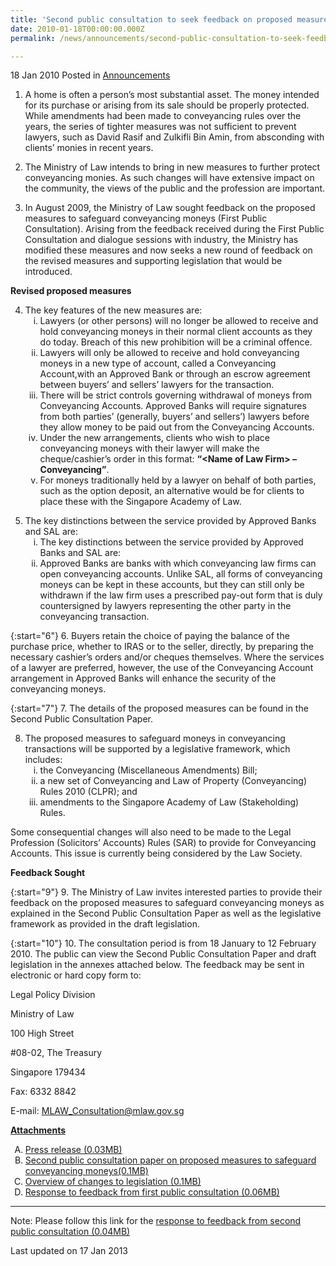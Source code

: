 ```yaml
---
title: 'Second public consultation to seek feedback on proposed measures to safeguard conveyancing moneys'
date: 2010-01-18T00:00:00.000Z
permalink: /news/announcements/second-public-consultation-to-seek-feedback-on-proposed-measures-to-safeguard-conveyancing-moneys

---
```



18 Jan 2010 Posted in [Announcements](/news/announcements)


1. A home is often a person’s most substantial asset. The money intended for its purchase or arising from its sale should be properly protected.  While amendments had been made to conveyancing rules over the years, the series of tighter measures was not sufficient to prevent lawyers, such as David Rasif and Zulkifli Bin Amin, from absconding with clients’ monies in recent years.

2. The Ministry of Law intends to bring in new measures to further protect conveyancing monies. As such changes will have extensive impact on the community, the views of the public and the profession are important. 

3. In August 2009, the Ministry of Law sought feedback on the proposed measures to safeguard conveyancing moneys (First Public Consultation). Arising from the feedback received during the First Public Consultation and dialogue sessions with industry, the Ministry has modified these measures and now seeks a new round of feedback on the revised measures and supporting legislation that would be introduced.


**Revised proposed measures**

<ol start="4">
<li>The key features of the new measures are:
  
<ol style="list-style-type: lower-roman">
<li>Lawyers (or other persons) will no longer be allowed to receive and hold conveyancing moneys in their normal client accounts as they do today. Breach of this new prohibition will be a criminal offence.
</li>
<li>  Lawyers will only be allowed to receive and hold conveyancing moneys in a new type of account, called a Conveyancing Account,with an Approved Bank or through an escrow agreement between buyers’ and sellers’ lawyers for the transaction.</li>
<li>There will be strict controls governing withdrawal of moneys from Conveyancing Accounts. Approved Banks will require signatures from both parties’ (generally, buyers’ and sellers’) lawyers before they allow money to be paid out from the Conveyancing Accounts.</li>
<li> Under the new arrangements, clients who wish to place conveyancing moneys with their lawyer will make the cheque/cashier’s order in this format: <strong>“&#60;Name of Law Firm&#62; – Conveyancing”</strong>.
</li>
<li>For moneys traditionally held by a lawyer on behalf of both parties, such as the option deposit, an alternative would be for clients to place these with the Singapore Academy of Law.</li>
</ol>
</li>
</ol>


<ol start="5">
<li>The key distinctions between the service provided by Approved Banks and SAL are:

<ol style="list-style-type: lower-roman">
<li>The key distinctions between the service provided by Approved Banks and SAL are:</li>
<li>Approved Banks are banks with which conveyancing law firms can open conveyancing accounts. Unlike SAL, all forms of conveyancing moneys can be kept in these accounts, but they can still only be withdrawn if the law firm uses a prescribed pay-out form that is duly countersigned by lawyers representing the other party in the conveyancing transaction.</li>
</ol>
</li>
</ol>

{:start="6"}
6. Buyers retain the choice of paying the balance of the purchase price, whether to IRAS or to the seller, directly, by preparing the necessary cashier’s orders and/or cheques themselves. Where the services of a lawyer are preferred, however, the use of the Conveyancing Account arrangement in Approved Banks will enhance the security of the conveyancing moneys.

{:start="7"}
7. The details of the proposed measures can be found in the Second Public Consultation Paper.

<ol start="8">
<li>The proposed measures to safeguard moneys in conveyancing transactions will be supported by a legislative framework, which includes:
<ol style="list-style-type: lower-roman">
<li>the Conveyancing (Miscellaneous Amendments) Bill; </li>

<li> a new set of Conveyancing and Law of Property (Conveyancing) Rules 2010 (CLPR); and </li>

<li>amendments to the Singapore Academy of Law (Stakeholding) Rules. </li>
</ol>

</li>
</ol>
Some consequential changes will also need to be made to the Legal Profession (Solicitors’ Accounts) Rules (SAR) to provide for Conveyancing Accounts. This issue is currently being considered by the Law Society.


**Feedback Sought**

{:start="9"}
9. The Ministry of Law invites interested parties to provide their feedback on the proposed measures to safeguard conveyancing moneys as explained in the Second Public Consultation Paper as well as the legislative framework as provided in the draft legislation.

{:start="10"}
10. The consultation period is from 18 January to 12 February 2010. The public can view the Second Public Consultation Paper and draft legislation in the annexes attached below.  The feedback may be sent in electronic or hard copy form to:


<p class="address-centered">Legal Policy Division</p>
<p class="address-centered">Ministry of Law</p>
<p class="address-centered">100 High Street</p>
<p class="address-centered">#08-02, The Treasury</p>
<p class="address-centered">Singapore 179434</p>
<p class="address-centered">Fax: 6332 8842</p>
<p class="address-centered">E-mail: <a href="mailto:MLAW_Consultation@mlaw.gov.sg">MLAW_Consultation@mlaw.gov.sg</a></p>



**<u>Attachments</u>**

<ol style="list-style-type: upper-alpha">
<li><a href="/files/news/announcements/2010/01/linkclickbadf.pdf">Press release (0.03MB)</a> </li>
<li><a href="/files/news/announcements/2010/01/linkclick0623.pdf">Second public consultation paper on proposed measures to safeguard conveyancing moneys(0.1MB)</a> </li>
<li><a href="/files/news/announcements/2010/01/linkclick6f06.pdf">Overview of changes to legislation (0.1MB)</a></li>
<li><a href="/files/news/press-releases/2009/08/linkclick73ae.pdf ">Response to feedback from first public consultation (0.06MB)</a> </li>
</ol>

---

Note: Please follow this link for the [response to feedback from second public consultation (0.04MB)](/files/news/announcements/2011/03/linkclickde7f.pdf)



<p class="right-side-updated">Last updated on 17 Jan 2013</p> 



